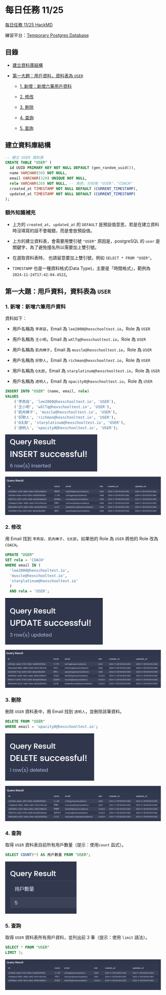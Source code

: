 # 每日任務 11/25

[每日任務 11/25 HackMD](https://hackmd.io/XKkdxcKqSyapPEmhP88qgQ?view)

練習平台：[Temporary Postgres Database](https://pg-sql.com/)

## 目錄

- [建立資料庫結構](#建立資料庫結構)

- [第一大題：用戶資料，資料表為 `USER`](#第一大題用戶資料資料表為-user)

  - [1. 新增：新增六筆用戶資料](#1-新增新增六筆用戶資料)

  - [2. 修改](#2-修改)

  - [3. 刪除](#3-刪除)

  - [4. 查詢](#4-查詢)

  - [5. 查詢](#5-查詢)

## 建立資料庫結構

```sql
-- 建立 USER 資料表
CREATE TABLE "USER" (
  id UUID PRIMARY KEY NOT NULL DEFAULT (gen_random_uuid()),
  name VARCHAR(50) NOT NULL,
  email VARCHAR(320) UNIQUE NOT NULL,
  role VARCHAR(20) NOT NULL, -- 角色，分別有 "USER"、"COACH"
  created_at TIMESTAMP NOT NULL DEFAULT (CURRENT_TIMESTAMP),
  updated_at TIMESTAMP NOT NULL DEFAULT (CURRENT_TIMESTAMP)
);
```

### 額外知識補充

- 上方的 `created_at`、`updated_at` 的 `DEFAULT` 是預設值意思，若是在建立資料時沒填寫的話不會報錯，而是會放預設值。

- 上方的建立資料表，會需要用雙引號 `"USER"` 原因是，postgreSQL 的 `user` 是關鍵字，為了避免撞名所以需要加上雙引號。

- 在選取資料表時， 也請留意要加上雙引號，例如 `SELECT * FROM "USER"`。

- `TIMESTAMP` 也是一種資料格式(Data Type)，主要是「時間格式」，範例為 `2024-11-24T17:42:04.452Z`。

## 第一大題：用戶資料，資料表為 `USER`

### 1. 新增：新增六筆用戶資料

資料如下：

- 用戶名稱為 `李燕容`，Email 為 `lee2000@hexschooltest.io`，Role 為 `USER`

- 用戶名稱為 `王小明`，Email 為 `wXlTq@hexschooltest.io`，Role 為 `USER`

- 用戶名稱為 `肌肉棒子`，Email 為 `muscle@hexschooltest.io`，Role 為 `USER`

- 用戶名稱為 `好野人`，Email 為 `richman@hexschooltest.io`，Role 為 `USER`

- 用戶名稱為 `Q太郎`，Email 為 `starplatinum@hexschooltest.io`，Role 為 `USER`

- 用戶名稱為 `透明人`，Email 為 `opacity0@hexschooltest.io`，Role 為 `USER`

```sql
INSERT INTO "USER" (name, email, role)
VALUES
	('李燕容', 'lee2000@hexschooltest.io', 'USER'),
	('王小明', 'wXlTq@hexschooltest.io', 'USER'),
	('肌肉棒子', 'muscle@hexschooltest.io', 'USER'),
	('好野人', 'richman@hexschooltest.io', 'USER'),
	('Q太郎', 'starplatinum@hexschooltest.io', 'USER'),
	('透明人', 'opacity0@hexschooltest.io', 'USER');
```

![圖片01](./images/01.PNG)

![圖片02](./images/02.PNG)

### 2. 修改

用 Email 找到 `李燕容`、`肌肉棒子`、`Q太郎`，如果他的 Role 為 `USER` 將他的 Role 改為 `COACH`。

```sql
UPDATE "USER"
SET role = 'COACH'
WHERE email IN (
  'lee2000@hexschooltest.io',
  'muscle@hexschooltest.io',
  'starplatinum@hexschooltest.io'
  )
  AND role = 'USER';
```

![圖片03](./images/03.PNG)

![圖片04](./images/04.PNG)

### 3. 刪除

刪除 `USER` 資料表中，用 Email 找到 `透明人`，並刪除該筆資料。

```sql
DELETE FROM "USER"
WHERE email = 'opacity0@hexschooltest.io';
```

![圖片05](./images/05.PNG)

![圖片06](./images/06.PNG)

### 4. 查詢

取得 `USER` 資料表目前所有用戶數量（提示：使用`count` 函式）。

```sql
SELECT COUNT(*) AS 用戶數量 FROM "USER";
```

![圖片07](./images/07.PNG)

### 5. 查詢

取得 `USER` 資料表所有用戶資料，並列出前 3 筆（提示：使用 `limit` 語法）。

```sql
SELECT * FROM "USER"
LIMIT 3;
```

![圖片08](./images/08.PNG)
